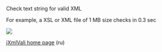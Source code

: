 Check text string for valid XML

For example, a XSL or XML file of 1 MB size checks in 0.3 sec

<img src='http://jxmlvali.googlecode.com/files/jXmlVali-screen.jpg' />

<a href='http://www.denisx.ru/tech/jxmlvali/'>jXmlVali home page</a> (ru)